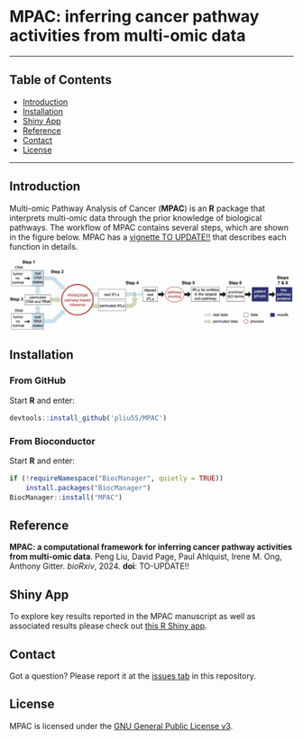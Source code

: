 <!--
![bioc](http://www.bioconductor.org/shields/years-in-bioc/MPAC.svg)](http://bioconductor.org/packages/devel/bioc/html/MPAC.html)
-->

MPAC: inferring cancer pathway activities from multi-omic data
===========================================

* * *

Table of Contents
-----------------

* [Introduction](#introduction)
* [Installation](#installation)
* [Shiny App](#shinyApp)
* [Reference](#reference)
* [Contact](#contact)
* [License](#license)

* * *

## <a name='introduction'></a> Introduction

Multi-omic Pathway Analysis of Cancer (__MPAC__) is an __R__ package that 
interprets multi-omic data through the prior knowledge of biological pathways.
The workflow of MPAC contains several steps, which are shown in 
the figure below.  MPAC has a
[vignette TO UPDATE!!](https://bioconductor.org/packages/devel/bioc/vignettes/pram/inst/doc/pram.pdf) that describes each function in details.

<p align='center'>
    <img src="vignettes/workflow.jpg" width="800">
</p>

## <a name='installation'></a> Installation

### From GitHub

Start __R__ and enter: 

```r
devtools::install_github('pliu55/MPAC')
```

### From Bioconductor

Start __R__ and enter:

```r
if (!requireNamespace("BiocManager", quietly = TRUE))
    install.packages("BiocManager")
BiocManager::install("MPAC")
```


## <a name="reference"></a> Reference

__MPAC: a computational framework for inferring cancer pathway activities from multi-omic data__. Peng Liu, David Page, Paul Ahlquist, Irene M. Ong, Anthony Gitter. _bioRxiv_, 2024. __doi__: TO-UPDATE!!


## <a name="shinyApp"></a> Shiny App

To explore key results reported in the MPAC manuscript as well as associated
results please check out
[this R Shiny app](https://github.com/pliu55/MPAC_Shiny).


## <a name="contact"></a> Contact

Got a question? Please report it at the [issues tab](https://github.com/pliu55/MPAC/issues) in this repository.

## <a name="license"></a> License

MPAC is licensed under the [GNU General Public License v3](LICENSE.md).

